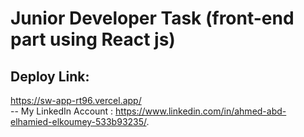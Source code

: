# Junior Developer Task (front-end part using React js)
## Deploy Link:<br/>
https://sw-app-rt96.vercel.app/ <br/>
-- My LinkedIn Account : https://www.linkedin.com/in/ahmed-abd-elhamied-elkoumey-533b93235/.

